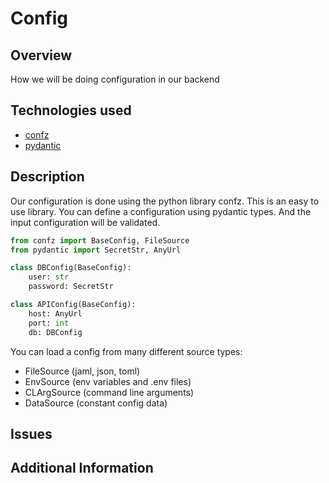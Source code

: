 # Config

## Overview
How we will be doing configuration in our backend

## Technologies used
- [confz](https://github.com/Zuehlke/ConfZ)
- [pydantic](https://docs.pydantic.dev/latest/)

## Description
Our configuration is done using the python library confz. This is an easy to use library. You can define a configuration using pydantic types. And the input configuration will be validated. 

```python
from confz import BaseConfig, FileSource
from pydantic import SecretStr, AnyUrl

class DBConfig(BaseConfig):
    user: str
    password: SecretStr

class APIConfig(BaseConfig):
    host: AnyUrl
    port: int
    db: DBConfig
```

You can load a config from many different source types:
- FileSource (jaml, json, toml)
- EnvSource (env variables and .env files)
- CLArgSource (command line arguments)
- DataSource (constant config data)

## Issues

## Additional Information
